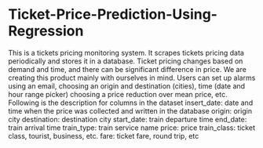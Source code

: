 # Ticket-Price-Prediction-Using-Regression
This is a tickets pricing monitoring system. It scrapes tickets pricing data periodically and stores it in a database. Ticket pricing changes based on demand and time, and there can be significant difference in price. We are creating this product mainly with ourselves in mind. Users can set up alarms using an email, choosing an origin and destination (cities), time (date and hour range picker) choosing a price reduction over mean price, etc.  Following is the description for columns in the dataset  insert_date: date and time when the price was collected and written in the database origin: origin city destination: destination city start_date: train departure time end_date: train arrival time train_type: train service name price: price train_class: ticket class, tourist, business, etc. fare: ticket fare, round trip, etc
